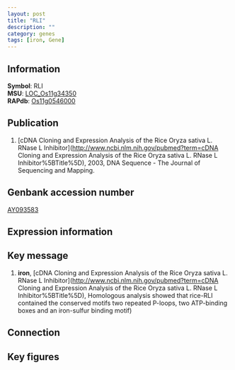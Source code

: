 ```yaml
---
layout: post
title: "RLI"
description: ""
category: genes
tags: [iron, Gene]
---
```


## Information
__Symbol__: RLI  
__MSU__: [LOC_Os11g34350](http://rice.plantbiology.msu.edu/cgi-bin/ORF_infopage.cgi?orf=LOC_Os11g34350)  
__RAPdb__: [Os11g0546000](http://rapdb.dna.affrc.go.jp/viewer/gbrowse_details/irgsp1?name=Os11g0546000)  

## Publication
1. [cDNA Cloning and Expression Analysis of the Rice  Oryza sativa L. RNase L Inhibitor](http://www.ncbi.nlm.nih.gov/pubmed?term=cDNA Cloning and Expression Analysis of the Rice  Oryza sativa L. RNase L Inhibitor%5BTitle%5D), 2003, DNA Sequence - The Journal of Sequencing and Mapping.

## Genbank accession number
[AY093583](http://www.ncbi.nlm.nih.gov/nuccore/AY093583)  

## Expression information

## Key message
1. __iron__, [cDNA Cloning and Expression Analysis of the Rice  Oryza sativa L. RNase L Inhibitor](http://www.ncbi.nlm.nih.gov/pubmed?term=cDNA Cloning and Expression Analysis of the Rice  Oryza sativa L. RNase L Inhibitor%5BTitle%5D),  Homologous analysis showed that rice-RLI contained the conserved motifs two repeated P-loops, two ATP-binding boxes and an iron-sulfur binding motif)  

## Connection

## Key figures


